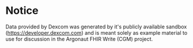 # Notice

Data provided by Dexcom was generated by it's publicly available sandbox (https://developer.dexcom.com) and is meant solely as example material to use for discussion in the Argonaut FHIR Write (CGM) project.
